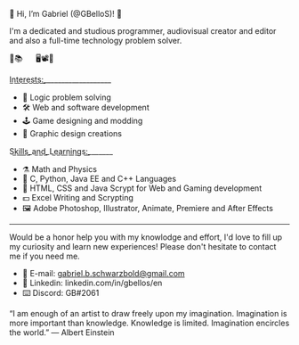 👋 Hi, I’m Gabriel (@GBelloS)! 🙂

I'm a dedicated and studious programmer, audiovisual creator and editor and also a full-time technology problem solver.

💪📚      🖥📽📸

I​̲n​̲t​̲e​̲r​̲e​̲s​̲t​̲s​̲:​̲___________________
- 🧮 Logic problem solving
- 🛠 Web and software development
- 🕹 Game designing and modding
- 🌆 Graphic design creations

S​̲k​̲i​̲l​̲l​̲s​̲_a​̲n​̲d​̲_L​̲e​̲a​̲r​̲n​̲i​̲n​̲gs​̲:​̲_______
- ⚗ Math and Physics
- 🔢 C, Python, Java EE and C++ Languages
- 📰 HTML, CSS and Java Scrypt for Web and Gaming development
- 💵 Excel Writing and Scrypting
- 🖼 Adobe Photoshop, Illustrator, Animate, Premiere and After Effects
___
Would be a honor help you with my knowlodge and effort, I'd love to fill up my curiosity and learn new experiences!
Please don't hesitate to contact me if you need me.
- 📨 E-mail: gabriel.b.schwarzbold@gmail.com
- 🎎 Linkedin: linkedin.com/in/gbellos/en
- ⌨️ Discord: GB#2061


“I am enough of an artist to draw freely upon my imagination. Imagination is more important than knowledge.
Knowledge is limited. Imagination encircles the world.” ― Albert Einstein

<!---
GBelloS/GBelloS is a ✨ special ✨ repository because its `README.md` (this file) appears on your GitHub profile.
You can click the Preview link to take a look at your changes.
--->
